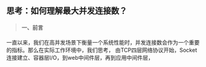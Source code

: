 ## 思考：如何理解最大并发连接数？

> #### 一、前言 

一直以来，我们在高并发场景下衡量一个系统性能时，并发连接数会作为一个重要的指标。那么在实际工作环境中，我们思考，
由TCP四层网络协议开始，Socket连接建立、容器层I/O，到web中间件层，再到应用中间件层，